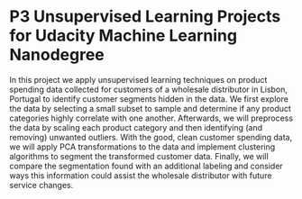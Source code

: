 # P3 Unsupervised Learning Projects for Udacity Machine Learning Nanodegree

In this project we apply unsupervised learning techniques on product spending data collected for customers of a wholesale distributor in Lisbon, Portugal to identify customer segments hidden in the data. We first explore the data by selecting a small subset to sample and determine if any product categories highly correlate with one another. Afterwards, we will preprocess the data by scaling each product category and then identifying (and removing) unwanted outliers. With the good, clean customer spending data, we will apply PCA transformations to the data and implement clustering algorithms to segment the transformed customer data. Finally, we will compare the segmentation found with an additional labeling and consider ways this information could assist the wholesale distributor with future service changes.
